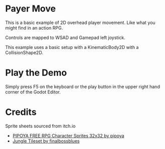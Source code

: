 # Payer Move

This is a basic example of 2D overhead player movement. Like what you might find in an action RPG.

Controls are mapped to WSAD and Gamepad left joystick.

This example uses a basic setup with a KinematicBody2D with a CollisionShape2D. 

# Play the Demo

Simply press F5 on the keyboard or the play button in the upper right hand corner of the Godot Editor.

# Credits

Sprite sheets sourced from itch.io
* [PIPOYA FREE RPG Character Sprites 32x32 by pipoya](https://pipoya.itch.io/pipoya-free-rpg-character-sprites-32x32)
* [Jungle Tileset by finalbossblues](https://finalbossblues.itch.io/tf-jungle-tileset)
